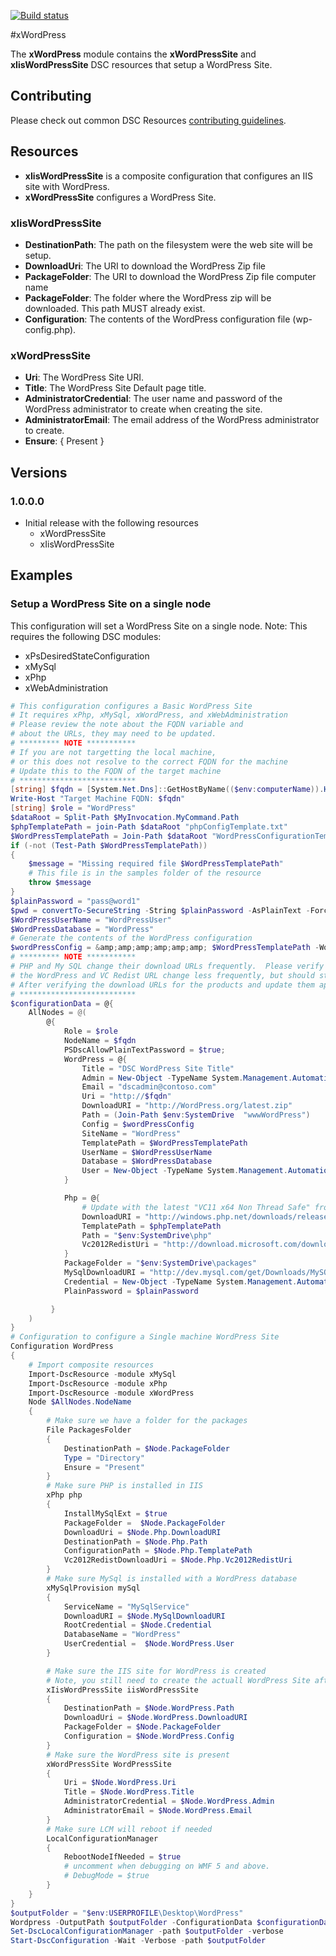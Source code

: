 [![Build status](https://ci.appveyor.com/api/projects/status/ry28ehtnhrybtjti/branch/master?svg=true)](https://ci.appveyor.com/project/PowerShell/xwordpress/branch/master)

#xWordPress

The **xWordPress** module contains the **xWordPressSite** and **xIisWordPressSite** DSC resources that setup a WordPress Site.

## Contributing
Please check out common DSC Resources [contributing guidelines](https://github.com/PowerShell/DscResource.Kit/blob/master/CONTRIBUTING.md).


## Resources

* **xIisWordPressSite** is a composite configuration that configures an IIS site with WordPress.
* **xWordPressSite** configures a WordPress Site.

### xIisWordPressSite

* **DestinationPath**: The path on the filesystem were the web site will be setup.
* **DownloadUri**: The URI to download the WordPress Zip file
* **PackageFolder**: The URI to download the WordPress Zip file computer name
* **PackageFolder**: The folder where the WordPress zip will be downloaded. This path MUST already exist. 
* **Configuration**: The contents of the WordPress configuration file (wp-config.php).

### xWordPressSite

* **Uri**: The WordPress Site URI.
* **Title**: The WordPress Site Default page title.
* **AdministratorCredential**: The user name and password of the WordPress administrator to create when creating the site.
* **AdministratorEmail**: The email address of the WordPress administrator to create.
* **Ensure**: { Present }

## Versions

### 1.0.0.0

* Initial release with the following resources 
    - xWordPressSite
    - xIisWordPressSite

## Examples

### Setup a WordPress Site on a single node

This configuration will set a WordPress Site on a single node. 
Note: This requires the following DSC modules:
* xPsDesiredStateConfiguration
* xMySql
* xPhp 
* xWebAdministration

```powershell
# This configuration configures a Basic WordPress Site
# It requires xPhp, xMySql, xWordPress, and xWebAdministration
# Please review the note about the FQDN variable and
# about the URLs, they may need to be updated.
# ********* NOTE ***********
# If you are not targetting the local machine, 
# or this does not resolve to the correct FQDN for the machine
# Update this to the FQDN of the target machine
# **************************
[string] $fqdn = [System.Net.Dns]::GetHostByName(($env:computerName)).HostName
Write-Host "Target Machine FQDN: $fqdn"
[string] $role = "WordPress"
$dataRoot = Split-Path $MyInvocation.MyCommand.Path
$phpTemplatePath = join-Path $dataRoot "phpConfigTemplate.txt"
$WordPressTemplatePath = Join-Path $dataRoot "WordPressConfigurationTemplate.ps1"
if (-not (Test-Path $WordPressTemplatePath))
{
    $message = "Missing required file $WordPressTemplatePath"
    # This file is in the samples folder of the resource
    throw $message
}
$plainPassword = "pass@word1"
$pwd = convertTo-SecureString -String $plainPassword -AsPlainText -Force
$WordPressUserName = "WordPressUser"
$WordPressDatabase = "WordPress"
# Generate the contents of the WordPress configuration
$wordPressConfig = &amp;amp;amp;amp;amp;amp; $WordPressTemplatePath -WordPressDatabase $WordPressDatabase -WordPressUserName $WordPressUserName -PlainPassword $plainPassword
# ********* NOTE ***********
# PHP and My SQL change their download URLs frequently.  Please verify the URLs.
# the WordPress and VC Redist URL change less frequently, but should still be verified.
# After verifying the download URLs for the products and update them appropriately.
# **************************
$configurationData = @{  
    AllNodes = @(        
        @{
            Role = $role
            NodeName = $fqdn
            PSDscAllowPlainTextPassword = $true;
            WordPress = @{
                Title = "DSC WordPress Site Title"
                Admin = New-Object -TypeName System.Management.Automation.PSCredential -argumentlist (“DscAdmin”,$pwd)
                Email = "dscadmin@contoso.com"
                Uri = "http://$fqdn"
                DownloadURI = "http://WordPress.org/latest.zip"
                Path = (Join-Path $env:SystemDrive  "wwwWordPress")
                Config = $wordPressConfig
                SiteName = "WordPress"
                TemplatePath = $WordPressTemplatePath  
                UserName = $WordPressUserName
                Database = $WordPressDatabase
                User = New-Object -TypeName System.Management.Automation.PSCredential -argumentlist (“$WordPressUserName”,$pwd)  
            }    

            Php = @{
                # Update with the latest "VC11 x64 Non Thread Safe" from http://windows.php.net/download/
                DownloadURI = "http://windows.php.net/downloads/releases/php-5.5.14-nts-Win32-VC11-x64.zip"
                TemplatePath = $phpTemplatePath 
                Path = "$env:SystemDrive\php"
                Vc2012RedistUri = "http://download.microsoft.com/download/1/6/B/16B06F60-3B20-4FF2-B699-5E9B7962F9AE/VSU_4/vcredist_x64.exe"
            }
            PackageFolder = "$env:SystemDrive\packages"
            MySqlDownloadURI = "http://dev.mysql.com/get/Downloads/MySQLInstaller/mysql-installer-community-5.6.17.0.msi"
            Credential = New-Object -TypeName System.Management.Automation.PSCredential -argumentlist (“userNameNotUsed”,$pwd) #the password for root. no user name is needed as MySql installer is using only the user "root".
            PlainPassword = $plainPassword

         }
    )  
}
# Configuration to configure a Single machine WordPress Site
Configuration WordPress
{
    # Import composite resources
    Import-DscResource -module xMySql 
    Import-DscResource -module xPhp
    Import-DscResource -module xWordPress
    Node $AllNodes.NodeName
    {
        # Make sure we have a folder for the packages
        File PackagesFolder
        {
            DestinationPath = $Node.PackageFolder
            Type = "Directory"
            Ensure = "Present"
        }
        # Make sure PHP is installed in IIS
        xPhp php
        {
            InstallMySqlExt = $true
            PackageFolder =  $Node.PackageFolder
            DownloadUri = $Node.Php.DownloadURI
            DestinationPath = $Node.Php.Path
            ConfigurationPath = $Node.Php.TemplatePath
            Vc2012RedistDownloadUri = $Node.Php.Vc2012RedistUri
        }
        # Make sure MySql is installed with a WordPress database
        xMySqlProvision mySql
        {
            ServiceName = "MySqlService"
            DownloadURI = $Node.MySqlDownloadURI
            RootCredential = $Node.Credential
            DatabaseName = "WordPress"
            UserCredential =  $Node.WordPress.User
        }

        # Make sure the IIS site for WordPress is created
        # Note, you still need to create the actuall WordPress Site after this.
        xIisWordPressSite iisWordPressSite
        {
            DestinationPath = $Node.WordPress.Path
            DownloadUri = $Node.WordPress.DownloadURI
            PackageFolder = $Node.PackageFolder 
            Configuration = $Node.WordPress.Config
        }
        # Make sure the WordPress site is present
        xWordPressSite WordPressSite
        {
            Uri = $Node.WordPress.Uri
            Title = $Node.WordPress.Title
            AdministratorCredential = $Node.WordPress.Admin
            AdministratorEmail = $Node.WordPress.Email
        } 
        # Make sure LCM will reboot if needed
        LocalConfigurationManager
        {
            RebootNodeIfNeeded = $true
            # uncomment when debugging on WMF 5 and above.
            # DebugMode = $true
        }
    }
}
$outputFolder = "$env:USERPROFILE\Desktop\WordPress"
Wordpress -OutputPath $outputFolder -ConfigurationData $configurationData
Set-DscLocalConfigurationManager -path $outputFolder -verbose
Start-DscConfiguration -Wait -Verbose -path $outputFolder
```
